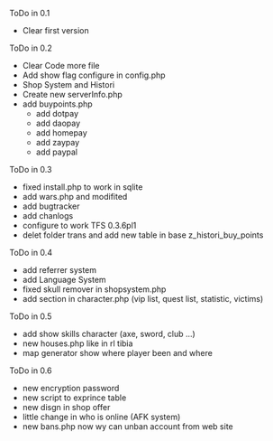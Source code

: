 ToDo in 0.1
  * Clear first version

ToDo in 0.2
  * Clear Code more file
  * Add show flag configure in config.php
  * Shop System and Histori
  * Create new serverInfo.php
  * add buypoints.php
    * add dotpay
    * add daopay
    * add homepay
    * add zaypay
    * add paypal

ToDo in 0.3
  * fixed install.php to work in sqlite
  * add wars.php and modifited
  * add bugtracker
  * add chanlogs
  * configure to work TFS 0.3.6pl1
  * delet folder trans and add new table in base z\_histori\_buy\_points

ToDo in 0.4
  * add referrer system
  * add Language System
  * fixed skull remover in shopsystem.php
  * add section in character.php (vip list, quest list, statistic, victims)

ToDo in 0.5
  * add show skills character (axe, sword, club ...)
  * new houses.php like in rl tibia
  * map generator show where player been and where

ToDo in 0.6
  * new encryption password
  * new script to exprince table
  * new disgn in shop offer
  * little change in who is online (AFK system)
  * new bans.php now wy can unban account from web site